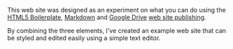 This web site was designed as an experiment on what you can do using the 
<a href="http://www.initializr.com/" target="_blank">HTML5 Boilerplate</a>, 
<a href="http://code.google.com/p/pagedown/wiki/PageDown" target="_blank">Markdown</a> and 
<a href="http://drive.google.com" target="_blank">Google Drive</a> <a href="http://googleappsdeveloper.blogspot.ca/2012/11/announcing-google-drive-site-publishing.html" target="_blank">web site publishing</a>.

By combining the three elements, I've created an example web site that can be styled and edited easily using a simple text editor.